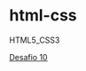 # html-css
 HTML5_CSS3

<a href="https://daniel-dof.github.io/html-css/Desafios/ex010/android.html">Desafio 10</a>
